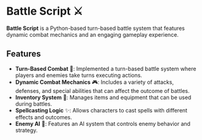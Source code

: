 # Battle Script ⚔️

**Battle Script** is a Python-based turn-based battle system that features dynamic combat mechanics and an engaging gameplay experience.

## Features

- **Turn-Based Combat** 🥋: Implemented a turn-based battle system where players and enemies take turns executing actions.
- **Dynamic Combat Mechanics** 🎮: Includes a variety of attacks, defenses, and special abilities that can affect the outcome of battles.
- **Inventory System** 🎒: Manages items and equipment that can be used during battles.
- **Spellcasting Logic** ✨: Allows characters to cast spells with different effects and outcomes.
- **Enemy AI** 🤖: Features an AI system that controls enemy behavior and strategy.
